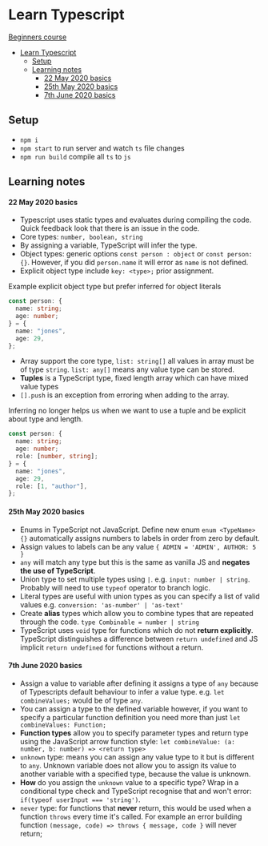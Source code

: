 # Learn Typescript

[Beginners course](https://www.youtube.com/watch?v=BwuLxPH8IDs)

- [Learn Typescript](#learn-typescript)
  - [Setup](#setup)
  - [Learning notes](#learning-notes)
      - [22 May 2020 basics](#22-may-2020-basics)
      - [25th May 2020 basics](#25th-may-2020-basics)
      - [7th June 2020 basics](#7th-june-2020-basics)

## Setup

- `npm i`
- `npm start` to run server and watch `ts` file changes
- `npm run build` compile all `ts` to `js`

## Learning notes

#### 22 May 2020 basics

- Typescript uses static types and evaluates during compiling the code. Quick feedback look that there is an issue in the code.
- Core types: `number, boolean, string`
- By assigning a variable, TypeScript will infer the type.
- Object types: generic options `const person : object` or `const person: {}`. However, if you did `person.name` it will error as `name` is not defined.
- Explicit object type include `key: <type>;` prior assignment.

Example explicit object type but prefer inferred for object literals

```typescript
const person: {
  name: string;
  age: number;
} = {
  name: "jones",
  age: 29,
};
```

- Array support the core type, `list: string[]` all values in array must be of type `string`. `list: any[]` means any value type can be stored.
- **Tuples** is a TypeScript type, fixed length array which can have mixed value types
- `[].push` is an exception from erroring when adding to the array.

Inferring no longer helps us when we want to use a tuple and be explicit about type and length.

```typescript
const person: {
  name: string;
  age: number;
  role: [number, string];
} = {
  name: "jones",
  age: 29,
  role: [1, "author"],
};
```

#### 25th May 2020 basics

- Enums in TypeScript not JavaScript. Define new enum `enum <TypeName> {}` automatically assigns numbers to labels in order from zero by default.
- Assign values to labels can be any value `{ ADMIN = 'ADMIN', AUTHOR: 5 }`
- `any` will match any type but this is the same as vanilla JS and **negates the use of TypeScript**.
- Union type to set multiple types using `|`. e.g. `input: number | string`. Probably will need to use `typeof` operator to branch logic.
- Literal types are useful with union types as you can specify a list of valid values e.g. `conversion: 'as-number' | 'as-text'`
- Create **alias** types which allow you to combine types that are repeated through the code. `type Combinable = number | string`
- TypeScript uses `void` type for functions which do not **return explicitly**. TypeScript distinguishes a difference between `return undefined` and JS implicit `return undefined` for functions without a return.

#### 7th June 2020 basics

- Assign a value to variable after defining it assigns a type of `any` because of Typescripts default behaviour to infer a value type. e.g. `let combineValues;` would be of type `any`.
- You can assign a type to the defined variable however, if you want to specify a particular function definition you need more than just `let combineValues: Function;`
- **Function types** allow you to specify parameter types and return type using the JavaScript arrow function style: `let combineValue: (a: number, b: number) => <return type>`
- `unknown` type: means you can assign any value type to it but is different to `any`. Unknown variable does not allow you to assign its value to another variable with a specified type, because the value is unknown.
- **How** do you assign the `unknown` value to a specific type? Wrap in a conditional type check and TypeScript recognise that and won't error: `if(typeof userInput === 'string')`.
- `never` type: for functions that **never** return, this would be used when a function `throws` every time it's called. For example an error building function `(message, code) => throws { message, code }` will never return;
